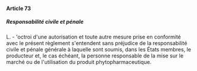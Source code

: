 #### Article 73
##### Responsabilité civile et pénale

L. - 'octroi d'une autorisation et toute autre mesure prise en conformité avec le présent règlement s'entendent sans préjudice de la responsabilité civile et pénale générale à laquelle sont soumis, dans les États membres, le producteur et, le cas échéant, la personne responsable de la mise sur le marché ou de l'utilisation du produit phytopharmaceutique.
